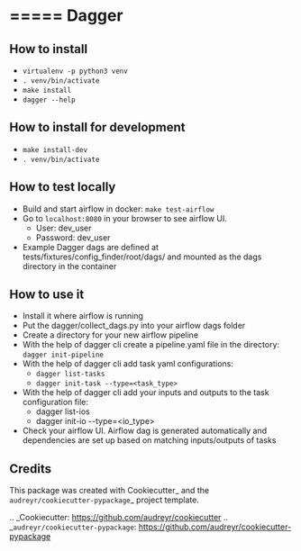 =====
Dagger
=====

How to install
--------
* `virtualenv -p python3 venv`
* `. venv/bin/activate`
* `make install`
* `dagger --help`

How to install for development
--------
* `make install-dev`
* `. venv/bin/activate`

How to test locally
--------
* Build and start airflow in docker: `make test-airflow`
* Go to `localhost:8080` in your browser to see airflow UI.
    * User: dev_user
    * Password: dev_user
* Example Dagger dags are defined at tests/fixtures/config_finder/root/dags/ and mounted as the dags directory in the container


How to use it
--------
* Install it where airflow is running
* Put the dagger/collect_dags.py into your airflow dags folder
* Create a directory for your new airflow pipeline
* With the help of dagger cli create a pipeline.yaml file in the directory: `dagger init-pipeline`
* With the help of dagger cli add task yaml configurations:
    * `dagger list-tasks`
    * `dagger init-task --type=<task_type>`
* With the help of dagger cli add your inputs and outputs to the task configuration file:
    * dagger list-ios
    * dagger init-io --type=<io_type>
* Check your airflow UI. Airflow dag is generated automatically and dependencies are set up based on matching inputs/outputs of tasks


Credits
-------

This package was created with Cookiecutter_ and the `audreyr/cookiecutter-pypackage`_ project template.

.. _Cookiecutter: https://github.com/audreyr/cookiecutter
.. _`audreyr/cookiecutter-pypackage`: https://github.com/audreyr/cookiecutter-pypackage
